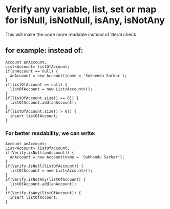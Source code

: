 # Verify any variable, list, set or map for isNull, isNotNull, isAny, isNotAny
This will make the code more readable instead of literal check

## for example: instead of:
```apex
Account anAccount;
List<Account> listOfAccount;
if(anAccount == null) {
  anAccount = new Account((name = 'Sukhendu Sarkar');
}
if(listOfAccount == null) {
  listOfAccount = new List<Account>();
}
if(listOfAccount.size() == 0)) {
  listOfAccount.add(anAccount);
}
if(listOfAccount.size() > 0)) {
  insert listOfAccount;
}
```

### For better readability, we can write:
```apex
Account anAccount;
List<Account> listOfAccount;
if(Verify.isNull(anAccount)) {
  anAccount = new Account(name = 'Sukhendu Sarkar');
}
if(Verify.isNull(listOfAccount)) {
  listOfAccount = new List<Account>();
}
if(Verify.isNotAny(listOfAccount) {
  listOfAccount.add(anAccount);
}
if(Verify.isAny(listOfAccount)) {
  insert listOfAccount;
}
```

